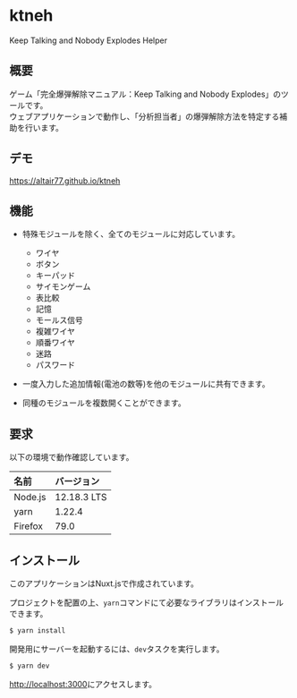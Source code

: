 # ktneh
Keep Talking and Nobody Explodes Helper

## 概要
ゲーム「完全爆弾解除マニュアル：Keep Talking and Nobody Explodes」のツールです。  
ウェブアプリケーションで動作し、「分析担当者」の爆弾解除方法を特定する補助を行います。

## デモ
<https://altair77.github.io/ktneh>

## 機能

* 特殊モジュールを除く、全てのモジュールに対応しています。
  * ワイヤ
  * ボタン
  * キーパッド
  * サイモンゲーム
  * 表比較
  * 記憶
  * モールス信号
  * 複雑ワイヤ
  * 順番ワイヤ
  * 迷路
  * パスワード

* 一度入力した追加情報(電池の数等)を他のモジュールに共有できます。

* 同種のモジュールを複数開くことができます。

## 要求

以下の環境で動作確認しています。

|名前|バージョン|
|:--|:--|
|Node.js|12.18.3 LTS|
|yarn|1.22.4|
|Firefox|79.0|

## インストール

このアプリケーションはNuxt.jsで作成されています。

プロジェクトを配置の上、`yarn`コマンドにて必要なライブラリはインストールできます。

```bash
$ yarn install
```

開発用にサーバーを起動するには、`dev`タスクを実行します。

```bash
$ yarn dev
```

<http://localhost:3000>にアクセスします。